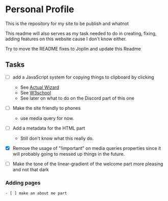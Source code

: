 # Personal Profile

This is the repository for my site to be publish and whatnot

This readme will also serves as my task needed to do in creating, fixing, adding features on this website cause I don't know either.

Try to move the README fixes to Joplin and update this Readme

## Tasks
- [ ] add a JavaScript system for copying things to clipboard by clicking
    - See [Actual Wizard](https://actualwizard.com/how-to-copy-text-to-the-clipboard-with-html-and-javascript)
    - See [W3school](https://www.w3schools.com/howto/howto_js_copy_clipboard.asp)
    - See later on what to do on the Discord part of this one

- [ ] Make the site friendly to phones
    - use media query for now.

- [ ] Add a metadata for the HTML part
    - Still don't know what this really do.

- [x] Remove the usage of "!important" on media queries properties since it will probably going to messed up things in the future.

- [ ] Make the tone of the linear-gradient of the welcome part more pleasing and not that dark

### Adding pages

    - [ ] make an about me part